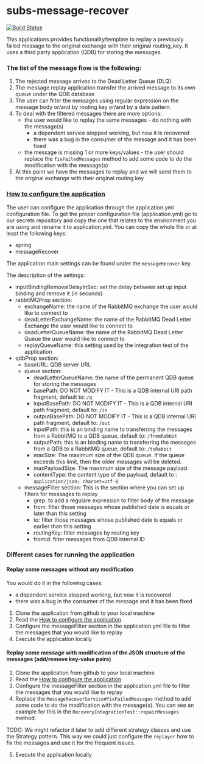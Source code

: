 # subs-message-recover

[![Build Status](https://travis-ci.org/EMBL-EBI-SUBS/subs-message-recover.svg?branch=master)](https://travis-ci.org/EMBL-EBI-SUBS/subs-message-recover)

This applications provides functionality/template to replay a previously failed message to the original exchange with their original routing_key.
It uses a third party application (QDB) for storing the messages.

### The list of the message flow is the following:

1. The rejected message arrives to the Dead Letter Queue (DLQ).
2. The message replay application transfer the arrived message to its own queue under the QDB database
3. The user can filter the messages using regular expression on the message body or/and by routing key or/and by a date pattern.
4. To deal with the filtered messages there are more options:
   - the user would like to replay the same messages - do nothing with the message(s)
     - a dependent service stopped working, but now it is recovered
     - there was a bug in the consumer of the message and it has been fixed
   - the message is missing 1 or more keys/values - the user should replace the `fixFailedMessages` method to add some code to do the modification with the message(s)
5. At this point we have the messages to replay and we will send them to the original exchange with their original routing key

### [How to configure the application](#how-to-configure)

The user can configure the application through the application.yml configuration file.
To get the proper configuration file (application.yml) go to our secrets repository
and copy the one that relates to the environment you are using and rename it to application.yml.
You can copy the whole file or at least the following keys:
- spring
- messageRecover

The application main settings can be found under the `messageRecover` key.

The description of the settings:

- inputBindingRemovalDelayInSec: set the delay between set up input binding and remove it (in seconds) 
- rabbitMQProp section:
  - exchangeName: the name of the RabbitMQ exchange the user would like to connect to
  - deadLetterExchangeName: the name of the RabbitMQ Dead Letter Exchange the user would like to connect to
  - deadLetterQueueName: the name of the RabbitMQ Dead Letter Queue the user would like to connect to
  - replayQueueName: this setting used by the integration test of the application 
- qdbProp section:
  - baseURL: QDB server URL
  - queue section:
    - deadLetterQueueName: the name of the permanent QDB queue for storing the messages
    - basePath: DO NOT MODIFY IT - This is a QDB internal URI path fragment, default to: `/q`
    - inputBasePath: DO NOT MODIFY IT - This is a QDB internal URI path fragment, default to: `/in`
    - outputBasePath: DO NOT MODIFY IT - This is a QDB internal URI path fragment, default to: `/out`
    - inputPath: this is an binding name to transferring the messages from a RabbitMQ to a QDB queue, default to: `/fromRabbit`
    - outputPath: this is an binding name to transferring the messages from a QDB to a RabbitMQ queue, default to: `/toRabbit`
    - maxSize: The maximum size of the QDB queue. If the queue exceeds this limit, then the older messages will be deleted.
    - maxPayloadSize: The maximum size of the message payload.
    - contentType: the content type of the payload, default to : `application/json; charset=utf-8`
  - messageFilter section: This is the section where you can set up filters for messages to replay
    - grep: to add a regulare expression to filter body of the message
    - from: filter those messages whose published date is equals or later than this setting  
    - to: filter those messages whose published date is equals or earlier than this setting
    - routingKey: filter messages by routing key
    - fromId: filter messages from QDB internal ID
    
### Different cases for running the application

#### Replay some messages without any modification

You would do it in the following cases:
- a dependent service stopped working, but now it is recovered
- there was a bug in the consumer of the message and it has been fixed

1. Clone the application from github to your local machine
2. Read the [How to configure the application](#how-to-configure)
3. Configure the messageFilter section in the application.yml file to filter the messages that you would like to replay
4. Execute the application locally

#### Replay some message with modification of the JSON structure of the messages (add/remove key-value pairs)

1. Clone the application from github to your local machine
2. Read the [How to configure the application](#how-to-configure)
3. Configure the messageFilter section in the application.yml file to filter the messages that you would like to replay
4. Replace the `MessageRecoverService#fixFailedMessages` method to add some code to do the modification with the message(s).
You can see an example for this in the `RecoveryIntegrationTest::repairMessages` method.

TODO: We might refactor it later to add different strategy classes and use the Strategy pattern.
This way we could just configure the `replayer` how to fix the messages and use it for the frequent issues. 
 
5. Execute the application locally